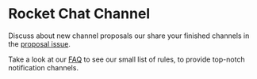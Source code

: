 # Rocket Chat Channel

Discuss about new channel proposals our share your finished channels in the [proposal issue](https://github.com/laravel-notification-channels/new-channels/issues/6).

Take a look at our [FAQ](http://laravel-notification-channels.com/) to see our small list of rules, to provide top-notch notification channels.
